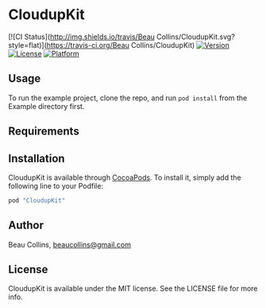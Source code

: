 # CloudupKit

[![CI Status](http://img.shields.io/travis/Beau Collins/CloudupKit.svg?style=flat)](https://travis-ci.org/Beau Collins/CloudupKit)
[![Version](https://img.shields.io/cocoapods/v/CloudupKit.svg?style=flat)](http://cocoapods.org/pods/CloudupKit)
[![License](https://img.shields.io/cocoapods/l/CloudupKit.svg?style=flat)](http://cocoapods.org/pods/CloudupKit)
[![Platform](https://img.shields.io/cocoapods/p/CloudupKit.svg?style=flat)](http://cocoapods.org/pods/CloudupKit)

## Usage

To run the example project, clone the repo, and run `pod install` from the Example directory first.

## Requirements

## Installation

CloudupKit is available through [CocoaPods](http://cocoapods.org). To install
it, simply add the following line to your Podfile:

```ruby
pod "CloudupKit"
```

## Author

Beau Collins, beaucollins@gmail.com

## License

CloudupKit is available under the MIT license. See the LICENSE file for more info.
